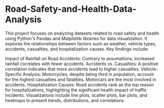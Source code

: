 # Road-Safety-and-Health-Data-Analysis
This project focuses on analyzing datasets related to road safety and health using Python's Pandas and Matplotlib libraries for data visualization. It explores the relationships between factors such as weather, vehicle types, accidents, casualties, and hospitalization causes. Key findings include:

Impact of Rainfall on Road Accidents: Contrary to assumptions, increased rainfall correlates with fewer accidents.
Accidents vs. Casualties: A positive correlation indicates that more accidents lead to higher casualties.
Vehicle-Specific Analysis: Motorcycles, despite being third in population, account for the highest casualties and fatalities. Motorcars are the most involved in accidents.
Hospitalization Causes: Road accidents rank as the top reason for hospitalizations, highlighting the significant health impact of traffic incidents.
Visualizations include line plots, scatter plots, bar plots, and heatmaps to present trends, distributions, and correlations.







